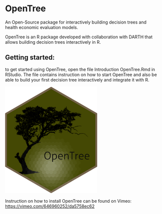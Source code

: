 # OpenTree 
An Open-Source package for interactively building decision trees and health economic evaluation models. 

OpenTree is an R package developed with collaboration with DARTH that allows building decision trees interactively in R.  

## Getting started: 
to get started using OpenTree, open the file Introduction OpenTree.Rmd in RStudio. The file contains instruction on how to start OpenTree and also be able to build your first decision tree interactively and integrate it with R. 

<p align="left">
<img src = "openLogo.png" alt="foo" width="300">
</p> 

Instruction on how to install OpenTree can be found on Vimeo:
https://vimeo.com/646960252/da5758ec62


